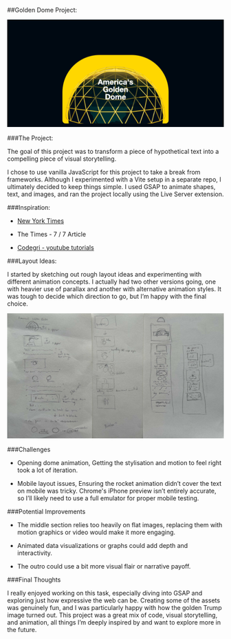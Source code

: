 ##Golden Dome Project:

![Golden Dome Screenshot](assets/Golden-Dome-screenshot.png)

###The Project:

The goal of this project was to transform a piece of hypothetical text into a compelling piece of visual storytelling.

I chose to use vanilla JavaScript for this project to take a break from frameworks. Although I experimented with a Vite setup in a separate repo, I ultimately decided to keep things simple. I used GSAP to animate shapes, text, and images, and ran the project locally using the Live Server extension.

###Inspiration:

- [New York Times](https://www.nytimes.com/projects/2012/snow-fall/index.html#/?part=tunnel-creek)

- The Times - 7 / 7 Article

- [Codegri - youtube tutorials](https://www.youtube.com/@codegri)

###Layout Ideas:

I started by sketching out rough layout ideas and experimenting with different animation concepts. I actually had two other versions going, one with heavier use of parallax and another with alternative animation styles. It was tough to decide which direction to go, but I’m happy with the final choice.

![Layout Sketches](assets/Sketches.jpg)


###Challenges

- Opening dome animation, Getting the stylisation and motion to feel right took a lot of iteration.

- Mobile layout issues, Ensuring the rocket animation didn’t cover the text on mobile was tricky. Chrome's iPhone preview isn’t entirely accurate, so I’ll likely need to use a full emulator for proper mobile testing.


###Potential Improvements

- The middle section relies too heavily on flat images, replacing them with motion graphics or video would make it more engaging.

- Animated data visualizations or graphs could add depth and interactivity.

- The outro could use a bit more visual flair or narrative payoff.

###Final Thoughts

I really enjoyed working on this task, especially diving into GSAP and exploring just how expressive the web can be. Creating some of the assets was genuinely fun, and I was particularly happy with how the golden Trump image turned out. This project was a great mix of code, visual storytelling, and animation, all things I’m deeply inspired by and want to explore more in the future.
